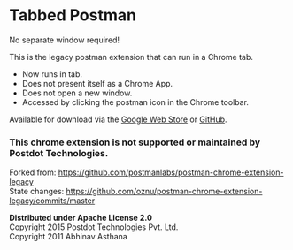 # Tabbed Postman

No separate window required!

This is the legacy postman extension that can run in a Chrome tab.

* Now runs in tab.
* Does not present itself as a Chrome App.
* Does not open a new window.
* Accessed by clicking the postman icon in the Chrome toolbar.

Available for download via the [Google Web Store](https://chrome.google.com/webstore/detail/tabbed-postman-rest-clien/coohjcphdfgbiolnekdpbcijmhambjff) or [GitHub](https://github.com/oznu/postman-chrome-extension-legacy/releases/latest).

### This chrome extension is not supported or maintained by Postdot Technologies.

Forked from: https://github.com/postmanlabs/postman-chrome-extension-legacy</br>
State changes: https://github.com/oznu/postman-chrome-extension-legacy/commits/master

**Distributed under Apache License 2.0**</br>
Copyright 2015 Postdot Technologies Pvt. Ltd.</br>
Copyright 2011 Abhinav Asthana
